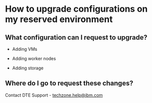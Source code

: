 
# How to upgrade configurations on my reserved environment
 

## What configuration can I request to upgrade?

* Adding VMs

* Adding worker nodes

* Adding storage


## Where do I go to request these changes? 

Contact DTE Support - techzone.help@ibm.com

